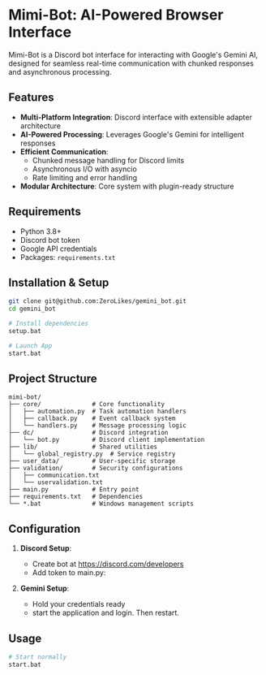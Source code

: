 # Mimi-Bot: AI-Powered Browser Interface

Mimi-Bot is a Discord bot interface for interacting with Google's Gemini AI, designed for seamless real-time communication with chunked responses and asynchronous processing.

## Features

- **Multi-Platform Integration**: Discord interface with extensible adapter architecture
- **AI-Powered Processing**: Leverages Google's Gemini for intelligent responses
- **Efficient Communication**:
  - Chunked message handling for Discord limits
  - Asynchronous I/O with asyncio
  - Rate limiting and error handling
- **Modular Architecture**: Core system with plugin-ready structure

## Requirements

- Python 3.8+
- Discord bot token
- Google API credentials
- Packages: `requirements.txt`

## Installation & Setup

```bash
git clone git@github.com:ZeroLikes/gemini_bot.git
cd gemini_bot

# Install dependencies
setup.bat

# Launch App
start.bat
```

## Project Structure

```
mimi-bot/
├── core/              # Core functionality
│   ├── automation.py  # Task automation handlers
│   ├── callback.py    # Event callback system
│   └── handlers.py    # Message processing logic
├── dc/                # Discord integration
│   └── bot.py         # Discord client implementation
├── lib/               # Shared utilities
│   └── global_registry.py  # Service registry
├── user_data/         # User-specific storage
├── validation/        # Security configurations
│   ├── communication.txt
│   └── uservalidation.txt
├── main.py            # Entry point
├── requirements.txt   # Dependencies
└── *.bat              # Windows management scripts
```

## Configuration

1. **Discord Setup**:
   - Create bot at https://discord.com/developers
   - Add token to main.py:

2. **Gemini Setup**:
   - Hold your credentials ready
   - start the application and login. Then restart.


## Usage

```bash
# Start normally
start.bat
```